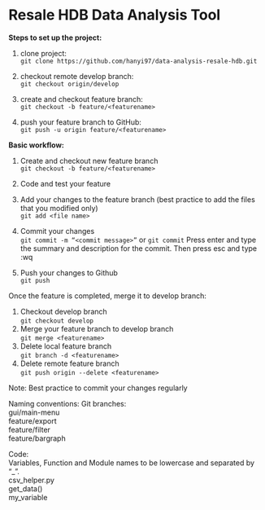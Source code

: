 # Resale HDB Data Analysis Tool

**Steps to set up the project:**
1. clone project:  
```git clone https://github.com/hanyi97/data-analysis-resale-hdb.git```

2. checkout remote develop branch:  
```git checkout origin/develop```

3. create and checkout feature branch:  
```git checkout -b feature/<featurename>```

4. push your feature branch to GitHub:  
```git push -u origin feature/<featurename>```

**Basic workflow:**
1. Create and checkout new feature branch  
```git checkout -b feature/<featurename>```

2. Code and test your feature  

3. Add your changes to the feature branch (best practice to add the files that you modified only)  
```git add <file name>```

4. Commit your changes  
```git commit -m “<commit message>”```
or
```git commit``` Press enter and type the summary and description for the commit. Then press esc and type :wq  

5. Push your changes to Github  
```git push```

Once the feature is completed, merge it to develop branch:  
1. Checkout develop branch  
```git checkout develop```  
2. Merge your feature branch to develop branch  
```git merge <featurename>```  
3. Delete local feature branch   
```git branch -d <featurename>```  
4. Delete remote feature branch  
```git push origin --delete <featurename>```  

Note: Best practice to commit your changes regularly

Naming conventions: 
Git branches:  
gui/main-menu  
feature/export  
feature/filter  
feature/bargraph

Code:  
Variables, Function and Module names to be lowercase and separated by “_”.  
csv_helper.py  
get_data()  
my_variable

